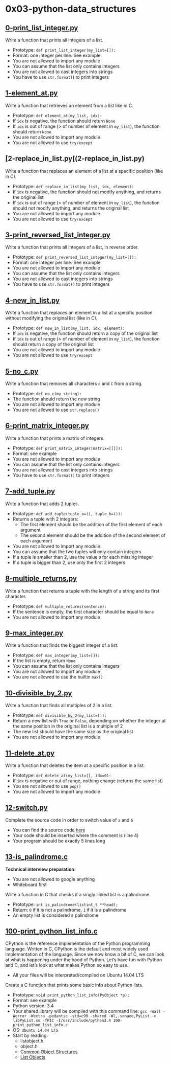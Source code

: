 # 0x03-python-data_structures

## [0-print_list_integer.py](0-print_list_integer.py)

Write a function that prints all integers of a list.

  * Prototype: `def print_list_integer(my_list=[]):`
  * Format: one integer per line. See example
  * You are not allowed to import any module
  * You can assume that the list only contains integers
  * You are not allowed to cast integers into strings
  * You have to use `str.format(`) to print integers

## [1-element_at.py](1-element_at.py)

Write a function that retrieves an element from a list like in C.

  * Prototype: `def element_at(my_list, idx):`
  * If `idx` is negative, the function should return `None`
  * If `idx` is out of range (> of number of element in `my_list`), the function should return `None`
  * You are not allowed to import any module
  * You are not allowed to use `try/except`

## [2-replace_in_list.py[(2-replace_in_list.py)

Write a function that replaces an element of a list at a specific position (like in C).

  * Prototype: `def replace_in_list(my_list, idx, element):`
  * If `idx` is negative, the function should not modify anything, and returns the original list
  * If `idx` is out of range (> of number of element in `my_list`), the function should not modify anything, and returns the original list
  * You are not allowed to import any module
  * You are not allowed to use `try/except`

## [3-print_reversed_list_integer.py](3-print_reversed_list_integer.py)

Write a function that prints all integers of a list, in reverse order.

  * Prototype: `def print_reversed_list_integer(my_list=[]):`
  * Format: one integer per line. See example
  * You are not allowed to import any module
  * You can assume that the list only contains integers
  * You are not allowed to cast integers into strings
  * You have to use `str.format()` to print integers

## [4-new_in_list.py](4-new_in_list.py)

Write a function that replaces an element in a list at a specific position without modifying the original list (like in C).

  * Prototype: `def new_in_list(my_list, idx, element):`
  * If `idx` is negative, the function should return a copy of the original list
  * If `idx` is out of range (> of number of element in `my_list`), the function should return a copy of the original list
  * You are not allowed to import any module
  * You are not allowed to use `try/except`

## [5-no_c.py](5-no_c.py)

Write a function that removes all characters `c` and `C` from a string.

  * Prototype: `def no_c(my_string):`
  * The function should return the new string
  * You are not allowed to import any module
  * You are not allowed to use `str.replace()`

## [6-print_matrix_integer.py](6-print_matrix_integer.py)

Write a function that prints a matrix of integers.

  * Prototype: `def print_matrix_integer(matrix=[[]]):`
  * Format: see example
  * You are not allowed to import any module
  * You can assume that the list only contains integers
  * You are not allowed to cast integers into strings
  * You have to use `str.format()` to print integers

## [7-add_tuple.py](7-add_tuple.py)

Write a function that adds 2 tuples.

  * Prototype: `def add_tuple(tuple_a=(), tuple_b=()):`
  * Returns a tuple with 2 integers:
    + The first element should be the addition of the first element of each argument
    + The second element should be the addition of the second element of each argument
  * You are not allowed to import any module
  * You can assume that the two tuples will only contain integers
  * If a tuple is smaller than 2, use the value `0` for each missing integer
  * If a tuple is bigger than 2, use only the first 2 integers

## [8-multiple_returns.py](8-multiple_returns.py)

Write a function that returns a tuple with the length of a string and its first character.

  * Prototype: `def multiple_returns(sentence):`
  * If the sentence is empty, the first character should be equal to `None`
  * You are not allowed to import any module

## [9-max_integer.py](9-max_integer.py)

Write a function that finds the biggest integer of a list.

  * Prototype: `def max_integer(my_list=[]):`
  * If the list is empty, return `None`
  * You can assume that the list only contains integers
  * You are not allowed to import any module
  * You are not allowed to use the builtin `max()`

## [10-divisible_by_2.py](10-divisible_by_2.py)

Write a function that finds all multiples of 2 in a list.

  * Prototype: `def divisible_by_2(my_list=[]):`
  * Return a new list with `True` or `False`, depending on whether the integer at the same position in the original list is a multiple of 2
  * The new list should have the same size as the original list
  * You are not allowed to import any module

## [11-delete_at.py](11-delete_at.py)

Write a function that deletes the item at a specific position in a list.

  * Prototype: `def delete_at(my_list=[], idx=0):`
  * If `idx` is negative or out of range, nothing change (returns the same list)
  * You are not allowed to use `pop()`
  * You are not allowed to import any module

## [12-switch.py](12-switch.py)

Complete the source code in order to switch value of `a` and `b`

  * You can find the source code [here](https://github.com/holbertonschool/0x03.py/blob/master/12-switch_py)
  * Your code should be inserted where the comment is (line 4)
  * Your program should be exactly 5 lines long

## [13-is_palindrome.c](13-is_palindrome.c)

**Technical interview preparation:**

  * You are not allowed to google anything
  * Whiteboard first

Write a function in C that checks if a singly linked list is a palindrome.

  * Prototype: `int is_palindrome(listint_t **head);`
  * Return: `0` if it is not a palindrome, `1` if it is a palindrome
  * An empty list is considered a palindrome

## [100-print_python_list_info.c](100-print_python_list_info.c)

CPython is the reference implementation of the Python programming language. Written in C, CPython is the default and most widely used implementation of the language.
Since we now know a bit of C, we can look at what is happening under the hood of Python. Let’s have fun with Python and C, and let’s look at what makes Python so easy to use.

  * All your files will be interpreted/compiled on Ubuntu 14.04 LTS

Create a C function that prints some basic info about Python lists.

  * Prototype: `void print_python_list_info(PyObject *p);`
  * Format: see example
  * Python version: 3.4
  * Your shared library will be compiled with this command line: `gcc -Wall -Werror -Wextra -pedantic -std=c99 -shared -Wl,-soname,PyList -o libPyList.so -fPIC -I/usr/include/python3.4 100-print_python_list_info.c`
  * OS: `Ubuntu 14.04 LTS`
  * Start by reading:
    + listobject.h
    + object.h
    + [Common Object Structures](https://docs.python.org/3.4/c-api/structures.html)
    + [List Objects](https://docs.python.org/3.4/c-api/list.html)

